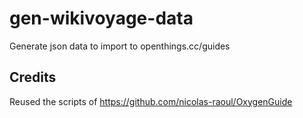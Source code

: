 # gen-wikivoyage-data
Generate json data to import to openthings.cc/guides


## Credits

Reused the scripts of https://github.com/nicolas-raoul/OxygenGuide
